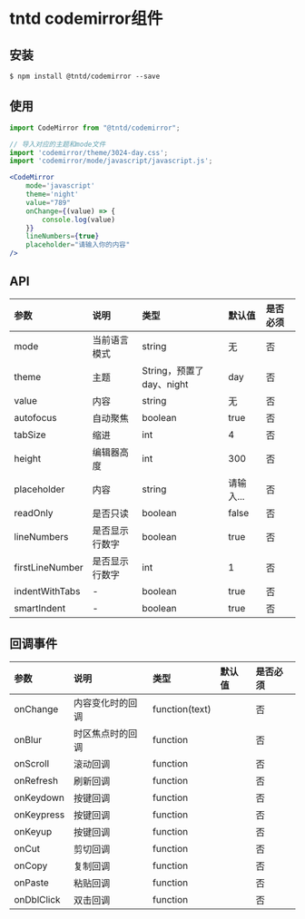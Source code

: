 # tntd codemirror组件

## 安装

```
$ npm install @tntd/codemirror --save
```

## 使用
```jsx
import CodeMirror from "@tntd/codemirror";

// 导入对应的主题和mode文件
import 'codemirror/theme/3024-day.css';
import 'codemirror/mode/javascript/javascript.js';

<CodeMirror
	mode='javascript'
	theme='night'
	value="789"
	onChange={(value) => {
		console.log(value)
	}}
	lineNumbers={true}
	placeholder="请输入你的内容"
/>
```
## API
| 参数            | 说明           | 类型                     | 默认值    | 是否必须 |
| :-------------- | :------------- | :----------------------- | :-------- | :------- |
| mode            | 当前语言模式   | string                   | 无        | 否       |
| theme           | 主题           | String，预置了day、night | day       | 否       |
| value           | 内容           | string                   | 无        | 否       |
| autofocus       | 自动聚焦       | boolean                  | true      | 否       |
| tabSize         | 缩进           | int                      | 4         | 否       |
| height          | 编辑器高度     | int                      | 300       | 否       |
| placeholder     | 内容           | string                   | 请输入... | 否       |
| readOnly        | 是否只读       | boolean                  | false     | 否       |
| lineNumbers     | 是否显示行数字 | boolean                  | true      | 否       |
| firstLineNumber | 是否显示行数字 | int                      | 1         | 否       |
| indentWithTabs  | -              | boolean                  | true      | 否       |
| smartIndent     | -              | boolean                  | true      | 否       |

## 回调事件
| 参数       | 说明             | 类型           | 默认值 | 是否必须 |
| :--------- | :--------------- | :------------- | :----- | :------- |
| onChange   | 内容变化时的回调 | function(text) |        | 否       |
| onBlur     | 时区焦点时的回调 | function       |        | 否       |
| onScroll   | 滚动回调         | function       |        | 否       |
| onRefresh  | 刷新回调         | function       |        | 否       |
| onKeydown  | 按键回调         | function       |        | 否       |
| onKeypress | 按键回调         | function       |        | 否       |
| onKeyup    | 按键回调         | function       |        | 否       |
| onCut      | 剪切回调         | function       |        | 否       |
| onCopy     | 复制回调         | function       |        | 否       |
| onPaste    | 粘贴回调         | function       |        | 否       |
| onDblClick | 双击回调         | function       |        | 否       |



